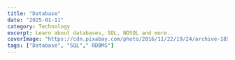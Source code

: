 ```yaml
---
title: "Database"
date: "2025-01-11"
category: Technology
excerpt: Learn about databases, SQL, NOSQL and more..
coverImage: "https://cdn.pixabay.com/photo/2016/11/22/19/24/archive-1850170_1280.jpg"
tags: ["Database", "SQL"," RDBMS"]
---
```

